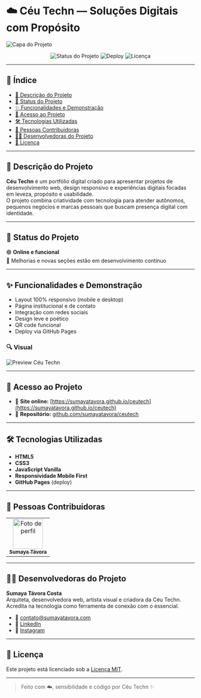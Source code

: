 # ☁️ Céu Techn — Soluções Digitais com Propósito

![Capa do Projeto](https://sumayatavora.github.io/ceutech/assets/img/ceu-techn-banner.jpg)

<p align="center">
  <img src="https://img.shields.io/badge/status-online-success?style=flat-square" alt="Status do Projeto">
  <img src="https://img.shields.io/badge/deploy-GitHub%20Pages-blueviolet?style=flat-square" alt="Deploy">
  <img src="https://img.shields.io/github/license/sumayatavora/ceutech?style=flat-square" alt="Licença">
</p>

---

## 🧭 Índice

- [📌 Descrição do Projeto](#-descrição-do-projeto)
- [🚦 Status do Projeto](#-status-do-projeto)
- [✨ Funcionalidades e Demonstração](#-funcionalidades-e-demonstração)
- [🔗 Acesso ao Projeto](#-acesso-ao-projeto)
- [🛠️ Tecnologias Utilizadas](#️-tecnologias-utilizadas)
- [🙋 Pessoas Contribuidoras](#-pessoas-contribuidoras)
- [👩‍💻 Desenvolvedoras do Projeto](#-desenvolvedoras-do-projeto)
- [📄 Licença](#-licença)

---

## 📌 Descrição do Projeto

**Céu Techn** é um portfólio digital criado para apresentar projetos de desenvolvimento web, design responsivo e experiências digitais focadas em leveza, propósito e usabilidade.  
O projeto combina criatividade com tecnologia para atender autônomos, pequenos negócios e marcas pessoais que buscam presença digital com identidade.

---

## 🚦 Status do Projeto

🟢 **Online e funcional**  
🚧 Melhorias e novas seções estão em desenvolvimento contínuo

---

## ✨ Funcionalidades e Demonstração

- Layout 100% responsivo (mobile e desktop)
- Página institucional e de contato
- Integração com redes sociais
- Design leve e poético
- QR code funcional
- Deploy via GitHub Pages

### 🔍 Visual

![Preview Céu Techn](https://sumayatavora.github.io/ceutech/assets/img/capa-preview.png)

---

## 🔗 Acesso ao Projeto

- 🔹 **Site online:** [https://sumayatavora.github.io/ceutech](https://sumayatavora.github.io/ceutech)
- 📁 **Repositório:** [github.com/sumayatavora/ceutech](https://github.com/sumayatavora/ceutech)

---

## 🛠️ Tecnologias Utilizadas

- **HTML5**
- **CSS3**
- **JavaScript Vanilla**
- **Responsividade Mobile First**
- **GitHub Pages** (deploy)

---

## 🙋 Pessoas Contribuidoras

<table>
  <tr>
    <td align="center">
      <a href="https://github.com/sumayatavora">
        <img src="https://avatars.githubusercontent.com/u/70615743?v=4" width="80px;" alt="Foto de perfil"/><br />
        <sub><b>Sumaya Távora</b></sub>
      </a>
    </td>
  </tr>
</table>

---

## 👩‍💻 Desenvolvedoras do Projeto

**Sumaya Távora Costa**  
Arquiteta, desenvolvedora web, artista visual e criadora da Céu Techn.  
Acredita na tecnologia como ferramenta de conexão com o essencial.

- 💌 contato@sumayatavora.com  
- 🔗 [LinkedIn](https://www.linkedin.com/in/sumayatavora)  
- 📸 [Instagram](https://www.instagram.com/sumayatavora)

---

## 📄 Licença

Este projeto está licenciado sob a [Licença MIT](https://github.com/sumayatavora/ceutech/blob/main/LICENSE).

---

> Feito com ☁️, sensibilidade e código por Céu Techn ✨
